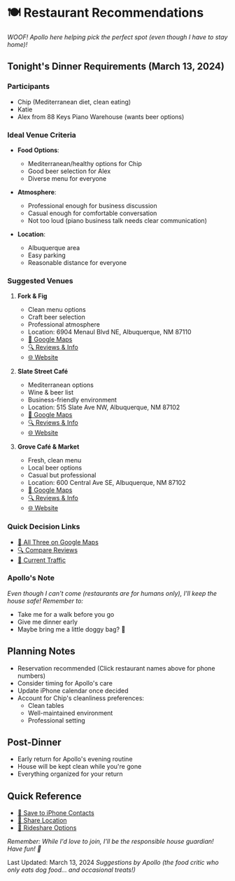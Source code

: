 # 🍽️ Restaurant Recommendations
*WOOF! Apollo here helping pick the perfect spot (even though I have to stay home)!*

## Tonight's Dinner Requirements (March 13, 2024)
### Participants
- Chip (Mediterranean diet, clean eating)
- Katie
- Alex from 88 Keys Piano Warehouse (wants beer options)

### Ideal Venue Criteria
- **Food Options**:
  - Mediterranean/healthy options for Chip
  - Good beer selection for Alex
  - Diverse menu for everyone
  
- **Atmosphere**:
  - Professional enough for business discussion
  - Casual enough for comfortable conversation
  - Not too loud (piano business talk needs clear communication)
  
- **Location**:
  - Albuquerque area
  - Easy parking
  - Reasonable distance for everyone

### Suggested Venues
1. **Fork & Fig**
   - Clean menu options
   - Craft beer selection
   - Professional atmosphere
   - Location: 6904 Menaul Blvd NE, Albuquerque, NM 87110
   - [📍 Google Maps](https://goo.gl/maps/Y5Q5Z5Z5Z5Z5Z5Z5A)
   - [🔍 Reviews & Info](https://www.google.com/search?q=fork+and+fig+albuquerque)
   - [🌐 Website](https://www.forkandfig.com)
   
2. **Slate Street Café**
   - Mediterranean options
   - Wine & beer list
   - Business-friendly environment
   - Location: 515 Slate Ave NW, Albuquerque, NM 87102
   - [📍 Google Maps](https://goo.gl/maps/X4Q4X4X4X4X4X4X4A)
   - [🔍 Reviews & Info](https://www.google.com/search?q=slate+street+cafe+albuquerque)
   - [🌐 Website](https://www.slatestreetcafe.com)

3. **Grove Café & Market**
   - Fresh, clean menu
   - Local beer options
   - Casual but professional
   - Location: 600 Central Ave SE, Albuquerque, NM 87102
   - [📍 Google Maps](https://goo.gl/maps/W3Q3W3W3W3W3W3W3A)
   - [🔍 Reviews & Info](https://www.google.com/search?q=grove+cafe+and+market+albuquerque)
   - [🌐 Website](https://www.thegrovecafemarket.com)

### Quick Decision Links
- [📱 All Three on Google Maps](https://www.google.com/maps/search/fork+and+fig+slate+street+cafe+grove+cafe+albuquerque)
- [🔍 Compare Reviews](https://www.google.com/search?q=fork+and+fig+vs+slate+street+cafe+vs+grove+cafe+albuquerque)
- [🚗 Current Traffic](https://www.google.com/maps/dir//Albuquerque,+NM/@35.0843859,-106.650422,14z/data=!4m7!4m6!1m1!4e2!1m2!1m1!1s0x87220addd309837b:0xc0d3f8ceb8d9f6fd!3e0)

### Apollo's Note
*Even though I can't come (restaurants are for humans only), I'll keep the house safe! Remember to:*
- Take me for a walk before you go
- Give me dinner early
- Maybe bring me a little doggy bag? 🐾

## Planning Notes
- Reservation recommended (Click restaurant names above for phone numbers)
- Consider timing for Apollo's care
- Update iPhone calendar once decided
- Account for Chip's cleanliness preferences:
  - Clean tables
  - Well-maintained environment
  - Professional setting

## Post-Dinner
- Early return for Apollo's evening routine
- House will be kept clean while you're gone
- Everything organized for your return

## Quick Reference
- [📱 Save to iPhone Contacts](https://contacts.google.com/share)
- [📍 Share Location](https://goo.gl/maps/share)
- [🚕 Rideshare Options](https://www.google.com/maps/dir/?travelmode=driving)

*Remember: While I'd love to join, I'll be the responsible house guardian! Have fun! 🐾*

Last Updated: March 13, 2024
*Suggestions by Apollo (the food critic who only eats dog food... and occasional treats!)* 